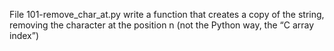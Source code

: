 File 101-remove_char_at.py write a function that creates a copy of the string, removing the character at the position n (not the Python way, the “C array index”)
